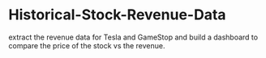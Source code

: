 # Historical-Stock-Revenue-Data
extract the revenue data for Tesla and GameStop and build a dashboard to compare the price of the stock vs the revenue.
